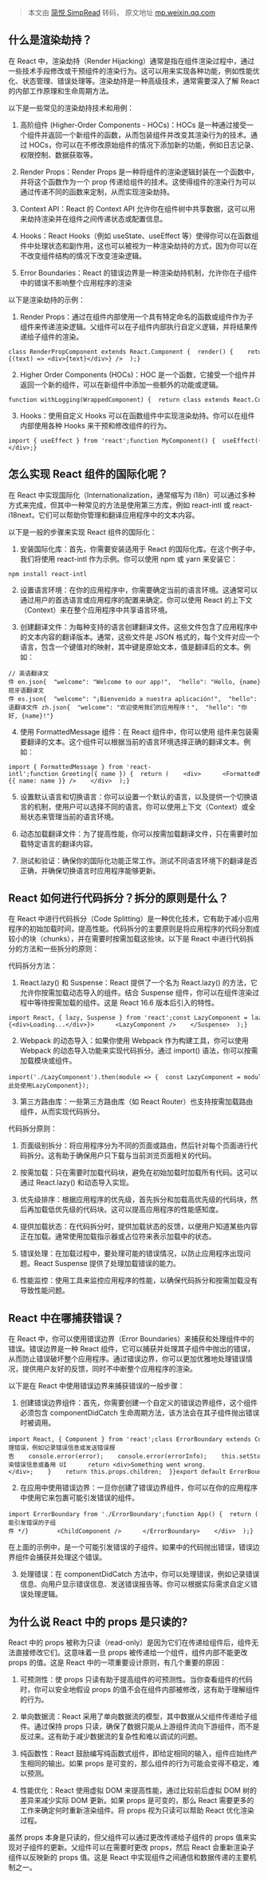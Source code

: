 > 本文由 [简悦 SimpRead](http://ksria.com/simpread/) 转码， 原文地址 [mp.weixin.qq.com](https://mp.weixin.qq.com/s/m8nwMrS0Z-EHZU7MgIHflg)

什么是渲染劫持？
--------

在 React 中，渲染劫持（Render Hijacking）通常是指在组件渲染过程中，通过一些技术手段修改或干预组件的渲染行为。这可以用来实现各种功能，例如性能优化、状态管理、错误处理等。渲染劫持是一种高级技术，通常需要深入了解 React 的内部工作原理和生命周期方法。

以下是一些常见的渲染劫持技术和用例：

1.  高阶组件 (Higher-Order Components - HOCs)：HOCs 是一种通过接受一个组件并返回一个新组件的函数，从而包装组件并改变其渲染行为的技术。通过 HOCs，你可以在不修改原始组件的情况下添加新的功能，例如日志记录、权限控制、数据获取等。
    
2.  Render Props：Render Props 是一种将组件的渲染逻辑封装在一个函数中，并将这个函数作为一个 prop 传递给组件的技术。这使得组件的渲染行为可以通过传递不同的函数来定制，从而实现渲染劫持。
    
3.  Context API：React 的 Context API 允许你在组件树中共享数据，这可以用来劫持渲染并在组件之间传递状态或配置信息。
    
4.  Hooks：React Hooks（例如 useState、useEffect 等）使得你可以在函数组件中处理状态和副作用，这也可以被视为一种渲染劫持的方式，因为你可以在不改变组件结构的情况下改变渲染逻辑。
    
5.  Error Boundaries：React 的错误边界是一种渲染劫持机制，允许你在子组件中的错误不影响整个应用程序的渲染
    

以下是渲染劫持的示例：

1.  Render Props：通过在组件内部使用一个具有特定命名的函数或组件作为子组件来传递渲染逻辑。父组件可以在子组件内部执行自定义逻辑，并将结果传递给子组件的渲染。
    

```
class RenderPropComponent extends React.Component {  render() {    return this.props.render("Hello, Render Props!");  }}function App() {  return (    <RenderPropComponent render={(text) => <div>{text}</div>} />  );}
```

2.  Higher Order Components (HOCs)：HOC 是一个函数，它接受一个组件并返回一个新的组件，可以在新组件中添加一些额外的功能或逻辑。
    

```
function withLogging(WrappedComponent) {  return class extends React.Component {    render() {      console.log("Rendering...");      return <WrappedComponent {...this.props} />;    }  };}const EnhancedComponent = withLogging(MyComponent);
```

3.  Hooks：使用自定义 Hooks 可以在函数组件中实现渲染劫持。你可以在组件内部使用各种 Hooks 来干预和修改组件的行为。
    

```
import { useEffect } from 'react';function MyComponent() {  useEffect(() => {    console.log("Component has rendered.");  }, []);  return <div>Hello, World!</div>;}
```

怎么实现 React 组件的国际化呢？
-------------------

在 React 中实现国际化（Internationalization，通常缩写为 i18n）可以通过多种方式来完成，但其中一种常见的方法是使用第三方库，例如 react-intl 或 react-i18next，它们可以帮助你管理和翻译应用程序中的文本内容。

以下是一般的步骤来实现 React 组件的国际化：

1.  安装国际化库：首先，你需要安装适用于 React 的国际化库。在这个例子中，我们将使用 react-intl 作为示例。你可以使用 npm 或 yarn 来安装它：
    

```
npm install react-intl
```

2.  设置语言环境：在你的应用程序中，你需要确定当前的语言环境。这通常可以通过用户的首选语言或应用程序的配置来确定。你可以使用 React 的上下文（Context）来在整个应用程序中共享语言环境。
    
3.  创建翻译文件：为每种支持的语言创建翻译文件。这些文件包含了应用程序中的文本内容的翻译版本。通常，这些文件是 JSON 格式的，每个文件对应一个语言，包含一个键值对的映射，其中键是原始文本，值是翻译后的文本。例如：
    

```
// 英语翻译文件 en.json{  "welcome": "Welcome to our app!",  "hello": "Hello, {name}!"}// 西班牙语翻译文件 es.json{  "welcome": "¡Bienvenido a nuestra aplicación!",  "hello": "¡Hola, {name}!"}// 汉语翻译文件 zh.json{  "welcome": "欢迎使用我们的应用程序！",  "hello": "你好, {name}!"}
```

4.  使用 FormattedMessage 组件：在 React 组件中，你可以使用 <FormattedMessage> 组件来包装需要翻译的文本。这个组件可以根据当前的语言环境选择正确的翻译文本。例如：
    

```
import { FormattedMessage } from 'react-intl';function Greeting({ name }) {  return (    <div>      <FormattedMessage id="welcome" />      <FormattedMessage id="hello" values={{ name: name }} />    </div>  );}
```

5.  设置默认语言和切换语言：你可以设置一个默认的语言，以及提供一个切换语言的机制，使用户可以选择不同的语言。你可以使用上下文（Context）或全局状态来管理当前的语言环境。
    
6.  动态加载翻译文件：为了提高性能，你可以按需加载翻译文件，只在需要时加载特定语言的翻译内容。
    
7.  测试和验证：确保你的国际化功能正常工作。测试不同语言环境下的翻译是否正确，并确保切换语言时应用程序能够更新。
    

React 如何进行代码拆分？拆分的原则是什么？
------------------------

在 React 中进行代码拆分（Code Splitting）是一种优化技术，它有助于减小应用程序的初始加载时间，提高性能。代码拆分的主要原则是将应用程序的代码分割成较小的块（chunks），并在需要时按需加载这些块。以下是 React 中进行代码拆分的方法和一些拆分的原则：

代码拆分方法：

1.  React.lazy() 和 Suspense：React 提供了一个名为 React.lazy() 的方法，它允许你按需加载动态导入的组件。结合 Suspense 组件，你可以在组件渲染过程中等待按需加载的组件。这是 React 16.6 版本后引入的特性。
    

```
import React, { lazy, Suspense } from 'react';const LazyComponent = lazy(() => import('./LazyComponent'));function App() {  return (    <Suspense fallback={<div>Loading...</div>}>      <LazyComponent />    </Suspense>  );}
```

2.  Webpack 的动态导入：如果你使用 Webpack 作为构建工具，你可以使用 Webpack 的动态导入功能来实现代码拆分。通过 import() 语法，你可以按需加载模块或组件。
    

```
import('./LazyComponent').then(module => {  const LazyComponent = module.default;  // 在此处使用LazyComponent});
```

3.  第三方路由库：一些第三方路由库（如 React Router）也支持按需加载路由组件，从而实现代码拆分。
    

代码拆分原则：

1.  页面级别拆分：将应用程序分为不同的页面或路由，然后针对每个页面进行代码拆分。这有助于确保用户只下载与当前浏览页面相关的代码。
    
2.  按需加载：只在需要时加载代码块，避免在初始加载时加载所有代码。这可以通过 React.lazy() 和动态导入实现。
    
3.  优先级排序：根据应用程序的优先级，首先拆分和加载高优先级的代码块，然后再加载低优先级的代码块。这可以提高应用程序的性能感知度。
    
4.  提供加载状态：在代码拆分时，提供加载状态的反馈，以便用户知道某些内容正在加载。通常使用加载指示器或占位符来表示加载中的状态。
    
5.  错误处理：在加载过程中，要处理可能的错误情况，以防止应用程序出现问题。React Suspense 提供了处理加载错误的能力。
    
6.  性能监控：使用工具来监控应用程序的性能，以确保代码拆分和按需加载没有导致性能问题。
    

React 中在哪捕获错误？
--------------

在 React 中，你可以使用错误边界（Error Boundaries）来捕获和处理组件中的错误。错误边界是一种 React 组件，它可以捕获并处理其子组件中抛出的错误，从而防止错误破坏整个应用程序。通过错误边界，你可以更加优雅地处理错误情况，提供用户友好的反馈，同时不中断整个应用程序的渲染。

以下是在 React 中使用错误边界来捕获错误的一般步骤：

1.  创建错误边界组件：首先，你需要创建一个自定义的错误边界组件，这个组件必须包含 componentDidCatch 生命周期方法，该方法会在其子组件抛出错误时被调用。
    

```
import React, { Component } from 'react';class ErrorBoundary extends Component {  constructor(props) {    super(props);    this.state = { hasError: false };  }  componentDidCatch(error, errorInfo) {    // 处理错误，例如记录错误信息或发送错误报告    console.error(error);    console.error(errorInfo);    this.setState({ hasError: true });  }  render() {    if (this.state.hasError) {      // 渲染错误信息或备用 UI      return <div>Something went wrong.</div>;    }    return this.props.children;  }}export default ErrorBoundary;
```

2.  在应用中使用错误边界：一旦你创建了错误边界组件，你可以在你的应用程序中使用它来包裹可能引发错误的组件。
    

```
import ErrorBoundary from './ErrorBoundary';function App() {  return (    <div>      <h1>My App</h1>      <ErrorBoundary>        {/* 可能引发错误的子组件 */}        <ChildComponent />      </ErrorBoundary>    </div>  );}
```

在上面的示例中，是一个可能引发错误的子组件。如果中的代码抛出错误，错误边界组件会捕获并处理这个错误。

3.  处理错误：在 componentDidCatch 方法中，你可以处理错误，例如记录错误信息、向用户显示错误信息、发送错误报告等。你可以根据实际需求自定义错误处理逻辑。
    

为什么说 React 中的 props 是只读的?
-------------------------

React 中的 props 被称为只读（read-only）是因为它们在传递给组件后，组件无法直接修改它们。这意味着一旦 props 被传递给一个组件，组件内部不能更改 props 的值。这是 React 中的一项重要设计原则，有几个重要的原因：

1.  可预测性：使 props 只读有助于提高组件的可预测性。当你查看组件的代码时，你可以安全地假设 props 的值不会在组件内部被修改，这有助于理解组件的行为。
    
2.  单向数据流：React 采用了单向数据流的模型，其中数据从父组件传递给子组件。通过保持 props 只读，确保了数据只能从上游组件流向下游组件，而不是反过来。这有助于减少数据流的复杂性和难以调试的问题。
    
3.  纯函数性：React 鼓励编写纯函数式组件，即给定相同的输入，组件应始终产生相同的输出。如果 props 是可变的，那么组件的行为可能会变得不稳定，难以预测。
    
4.  性能优化：React 使用虚拟 DOM 来提高性能，通过比较前后虚拟 DOM 树的差异来减少实际 DOM 更新。如果 props 是可变的，那么 React 需要更多的工作来确定何时重新渲染组件。将 props 视为只读可以帮助 React 优化渲染过程。
    

虽然 props 本身是只读的，但父组件可以通过更改传递给子组件的 props 值来实现对子组件的更新。父组件可以在需要时更改 props，然后 React 会重新渲染子组件以反映新的 props 值。这是 React 中实现组件之间通信和数据传递的主要机制之一。